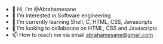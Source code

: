- 👋 Hi, I’m @Abrahamesane
- 👀 I’m interested in Software engineering
- 🌱 I’m currently learning Shell, C, HTML, CSS, Javascripts
- 💞️ I’m looking to collaborate on HTML, CSS and Javascripts
- 📫 How to reach me via email abrahamesane@gmail.com

<!---
Abrahamesane/Abrahamesane is a ✨ special ✨ repository because its `README.md` (this file) appears on your GitHub profile.
You can click the Preview link to take a look at your changes.
--->
